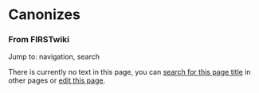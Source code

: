 # Canonizes

### From FIRSTwiki

Jump to: navigation, search

There is currently no text in this page, you can [search for this page
title](/index.php/Special:Search/Canonizes "Special:Search/Canonizes" ) in
other pages or [edit this
page](http://www.firstwiki.net/index.php?title=Canonizes&action=edit
"http://www.firstwiki.net/index.php?title=Canonizes&action=edit" ).

